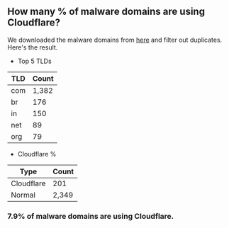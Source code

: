 ## How many % of malware domains are using Cloudflare?


We downloaded the malware domains from [here](https://urlhaus.abuse.ch) and filter out duplicates.
Here's the result.


[//]: # (start replacement)


- Top 5 TLDs

| TLD | Count |
| --- | --- |
| com | 1,382 |
| br | 176 |
| in | 150 |
| net | 89 |
| org | 79 |


- Cloudflare %

| Type | Count |
| --- | --- |
| Cloudflare | 201 |
| Normal | 2,349 |


### 7.9% of malware domains are using Cloudflare.